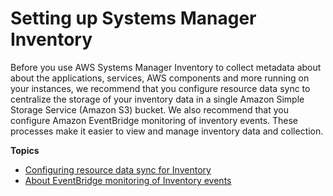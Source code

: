 # Setting up Systems Manager Inventory<a name="systems-manager-inventory-setting-up"></a>

Before you use AWS Systems Manager Inventory to collect metadata about about the applications, services, AWS components and more running on your instances, we recommend that you configure resource data sync to centralize the storage of your inventory data in a single Amazon Simple Storage Service \(Amazon S3\) bucket\. We also recommend that you configure Amazon EventBridge monitoring of inventory events\. These processes make it easier to view and manage inventory data and collection\.

**Topics**
+ [Configuring resource data sync for Inventory](sysman-inventory-datasync.md)
+ [About EventBridge monitoring of Inventory events](systems-manager-inventory-setting-up-eventbridge.md)